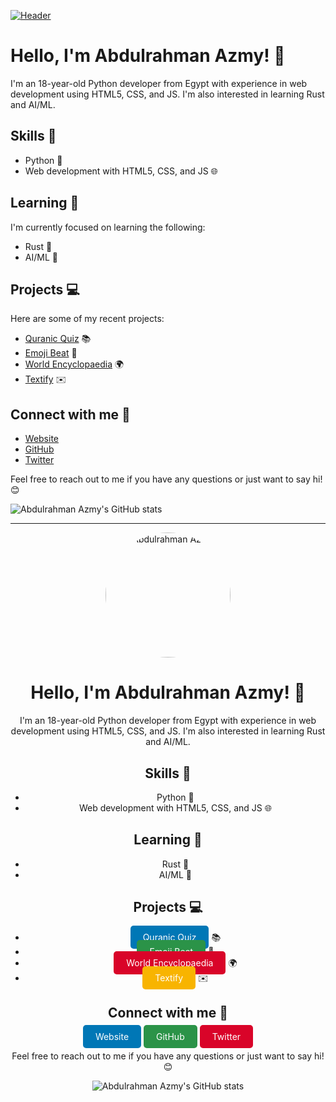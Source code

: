 [![Header](https://www.codeman.gq/pro.jpg)](https://codeman.gq)
# Hello, I'm Abdulrahman Azmy! 👋

I'm an 18-year-old Python developer from Egypt with experience in web development using HTML5, CSS, and JS. I'm also interested in learning Rust and AI/ML.

## Skills 🚀

- Python 🐍
- Web development with HTML5, CSS, and JS 🌐

## Learning 📖

I'm currently focused on learning the following:

- Rust 🦀
- AI/ML 🤖

## Projects 💻

Here are some of my recent projects:

- [Quranic Quiz](https://heartfelt-kangaroo-ee8ab5.netlify.app) 📚
- [Emoji Beat](https://glistening-daffodil-5cf9df.netlify.app/) 🎵
- [World Encyclopaedia](https://festive-lamarr-a9315a.netlify.app) 🌍
- [Textify](https://startling-belekoy-2f8198.netlify.app) ✉️

## Connect with me 🤝

- [Website](https://codeman.gq/)
- [GitHub](https://github.com/abdulrahman-2005)
- [Twitter](https://twitter.com/Abdulra42082285)

Feel free to reach out to me if you have any questions or just want to say hi! 😊


![Abdulrahman Azmy's GitHub stats](https://github-readme-stats.vercel.app/api?username=abdulrahman-2005&show_icons=true&theme=radical)

---

<div align="center">
  <a href="https://codeman.gq"><img src="https://www.codeman.gq/pro.jpg" alt="Abdulrahman Azmy" width="200" height="200" style="border-radius: 50%"></a>
  <h1>Hello, I'm Abdulrahman Azmy! 👋</h1>
</div>

<p align="center">I'm an 18-year-old Python developer from Egypt with experience in web development using HTML5, CSS, and JS. I'm also interested in learning Rust and AI/ML.</p>

<style>
  .btn {
    text-decoration: none;
    padding: 10px 20px;
    border-radius: 5px;
    transition: all 0.3s ease;
  }
  
  .btn-quranic {
    background-color: #0077b6;
    color: #fff;
  }
  
  .btn-emoji {
    background-color: #2b9348;
    color: #fff;
  }
  
  .btn-encyclopaedia {
    background-color: #d90429;
    color: #fff;
  }
  
  .btn-textify {
    background-color: #f8b400;
    color: #fff;
  }
  
  .btn:hover {
    transform: scale(1.1);
  }
</style>

<div align="center">
  <h2>Skills 🚀</h2>
  <ul>
    <li>Python 🐍</li>
    <li>Web development with HTML5, CSS, and JS 🌐</li>
  </ul>
</div>

<div align="center">
  <h2>Learning 📖</h2>
  <ul>
    <li>Rust 🦀</li>
    <li>AI/ML 🤖</li>
  </ul>
</div>

<div align="center">
  <h2>Projects 💻</h2>
  <ul>
    <li><a href="https://heartfelt-kangaroo-ee8ab5.netlify.app" class="btn btn-quranic">Quranic Quiz</a> 📚</li>
    <li><a href="https://glistening-daffodil-5cf9df.netlify.app/" class="btn btn-emoji">Emoji Beat</a> 🎵</li>
    <li><a href="https://festive-lamarr-a9315a.netlify.app" class="btn btn-encyclopaedia">World Encyclopaedia</a> 🌍</li>
    <li><a href="https://startling-belekoy-2f8198.netlify.app" class="btn btn-textify">Textify</a> ✉️</li>
  </ul>
</div>

<div align="center">
  <h2>Connect with me 🤝</h2>
  <p>
    <a href="https://codeman.gq" class="btn btn-quranic">Website</a>
    <a href="https://github.com/abdulrahman-2005" class="btn btn-emoji">GitHub</a>
    <a href="https://twitter.com/Abdulra42082285" class="btn btn-encyclopaedia">Twitter</a>
  </p>
</div>

<div align="center">
  <p>Feel free to reach out to me if you have any questions or just want to say hi! 😊</p>
</div>

<div align="center">
  <img src="https://github-readme-stats.vercel.app/api?username=abdulrahman-2005&show_icons=true&theme=radical" alt="Abdulrahman Azmy's GitHub stats">
</div>
